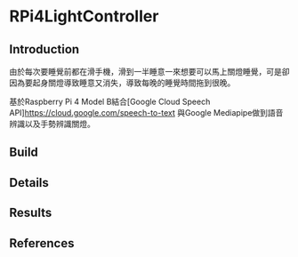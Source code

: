 # RPi4LightController

## Introduction
由於每次要睡覺前都在滑手機，滑到一半睡意一來想要可以馬上關燈睡覺，可是卻因為要起身關燈導致睡意又消失，導致每晚的睡覺時間拖到很晚。

基於Raspberry Pi 4 Model B結合[Google Cloud Speech API]https://cloud.google.com/speech-to-text 與Google Mediapipe做到語音辨識以及手勢辨識關燈。

## Build

## Details

## Results

## References
